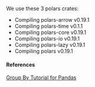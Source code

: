 
We use these 3 polars crates:

* Compiling polars-arrow v0.19.1
* Compiling polars-time v0.1.1
* Compiling polars-core v0.19.1
* Compiling polars-io v0.19.1
* Compiling polars-lazy v0.19.1
* Compiling polars v0.19.1

#### References

[Group By Tutorial for Pandas](https://realpython.com/pandas-groupby/)
